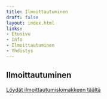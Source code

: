 ```yaml
---
title: Ilmoittautuminen
draft: false
layout: index.html
links:
- Etusivu
- Info
- Ilmoittautuminen
- Yhdistys
---
```


## Ilmoittautuminen

<span class="enroll-link__container">
<a class="enroll-link" href="https://www.lyyti.fi/reg/Luonnontieteilijoiden_Jouluristeily_2016_0347">
Löydät ilmoittautumislomakkeen täältä
</a>
</span>
